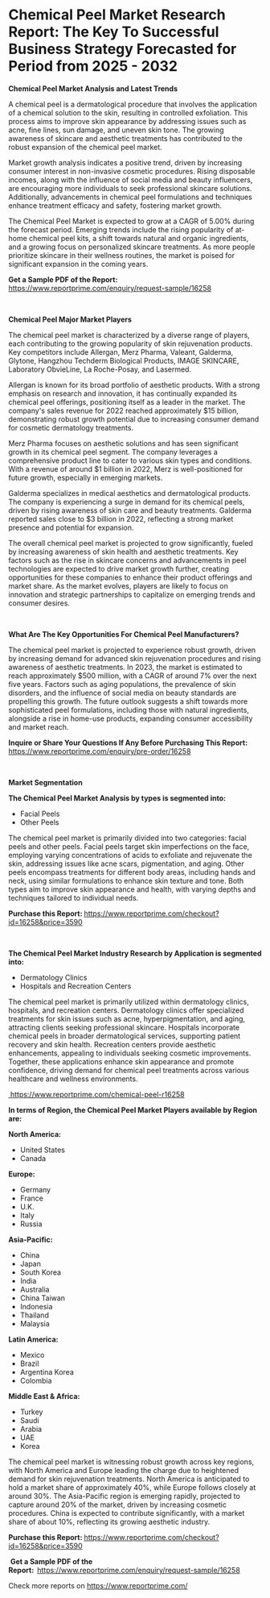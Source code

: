 <p><h1>Chemical Peel Market Research Report: The Key To Successful Business Strategy Forecasted for Period from 2025 - 2032</h1></p><p><strong>Chemical Peel Market Analysis and Latest Trends</strong></p>
<p><p>A chemical peel is a dermatological procedure that involves the application of a chemical solution to the skin, resulting in controlled exfoliation. This process aims to improve skin appearance by addressing issues such as acne, fine lines, sun damage, and uneven skin tone. The growing awareness of skincare and aesthetic treatments has contributed to the robust expansion of the chemical peel market.</p><p>Market growth analysis indicates a positive trend, driven by increasing consumer interest in non-invasive cosmetic procedures. Rising disposable incomes, along with the influence of social media and beauty influencers, are encouraging more individuals to seek professional skincare solutions. Additionally, advancements in chemical peel formulations and techniques enhance treatment efficacy and safety, fostering market growth.</p><p>The Chemical Peel Market is expected to grow at a CAGR of 5.00% during the forecast period. Emerging trends include the rising popularity of at-home chemical peel kits, a shift towards natural and organic ingredients, and a growing focus on personalized skincare treatments. As more people prioritize skincare in their wellness routines, the market is poised for significant expansion in the coming years.</p></p>
<p><strong>Get a Sample PDF of the Report:&nbsp;</strong> <a href="https://www.reportprime.com/enquiry/request-sample/16258?utm_campaign=2760&utm_medium=2&utm_source=Github&utm_content=ia&utm_term=20032025&utm_id=chemical-peel">https://www.reportprime.com/enquiry/request-sample/16258</a></p>
<p>&nbsp;</p>
<p><strong>Chemical Peel Major Market Players</strong></p>
<p><p>The chemical peel market is characterized by a diverse range of players, each contributing to the growing popularity of skin rejuvenation products. Key competitors include Allergan, Merz Pharma, Valeant, Galderma, Glytone, Hangzhou Techderm Biological Products, IMAGE SKINCARE, Laboratory ObvieLine, La Roche-Posay, and Lasermed.</p><p>Allergan is known for its broad portfolio of aesthetic products. With a strong emphasis on research and innovation, it has continually expanded its chemical peel offerings, positioning itself as a leader in the market. The company's sales revenue for 2022 reached approximately $15 billion, demonstrating robust growth potential due to increasing consumer demand for cosmetic dermatology treatments.</p><p>Merz Pharma focuses on aesthetic solutions and has seen significant growth in its chemical peel segment. The company leverages a comprehensive product line to cater to various skin types and conditions. With a revenue of around $1 billion in 2022, Merz is well-positioned for future growth, especially in emerging markets.</p><p>Galderma specializes in medical aesthetics and dermatological products. The company is experiencing a surge in demand for its chemical peels, driven by rising awareness of skin care and beauty treatments. Galderma reported sales close to $3 billion in 2022, reflecting a strong market presence and potential for expansion.</p><p>The overall chemical peel market is projected to grow significantly, fueled by increasing awareness of skin health and aesthetic treatments. Key factors such as the rise in skincare concerns and advancements in peel technologies are expected to drive market growth further, creating opportunities for these companies to enhance their product offerings and market share. As the market evolves, players are likely to focus on innovation and strategic partnerships to capitalize on emerging trends and consumer desires.</p></p>
<p>&nbsp;</p>
<p><strong>What Are The Key Opportunities For Chemical Peel Manufacturers?</strong></p>
<p><p>The chemical peel market is projected to experience robust growth, driven by increasing demand for advanced skin rejuvenation procedures and rising awareness of aesthetic treatments. In 2023, the market is estimated to reach approximately $500 million, with a CAGR of around 7% over the next five years. Factors such as aging populations, the prevalence of skin disorders, and the influence of social media on beauty standards are propelling this growth. The future outlook suggests a shift towards more sophisticated peel formulations, including those with natural ingredients, alongside a rise in home-use products, expanding consumer accessibility and market reach.</p></p>
<p><strong>Inquire or Share Your Questions If Any Before Purchasing This Report:</strong> <a href="https://www.reportprime.com/enquiry/pre-order/16258?utm_campaign=2760&utm_medium=2&utm_source=Github&utm_content=ia&utm_term=20032025&utm_id=chemical-peel">https://www.reportprime.com/enquiry/pre-order/16258</a></p>
<p>&nbsp;</p>
<p><strong>Market Segmentation</strong></p>
<p><strong>The Chemical Peel Market Analysis by types is segmented into:</strong></p>
<p><ul><li>Facial Peels</li><li>Other Peels</li></ul></p>
<p><p>The chemical peel market is primarily divided into two categories: facial peels and other peels. Facial peels target skin imperfections on the face, employing varying concentrations of acids to exfoliate and rejuvenate the skin, addressing issues like acne scars, pigmentation, and aging. Other peels encompass treatments for different body areas, including hands and neck, using similar formulations to enhance skin texture and tone. Both types aim to improve skin appearance and health, with varying depths and techniques tailored to individual needs.</p></p>
<p><strong>Purchase this Report:&nbsp;</strong><a href="https://www.reportprime.com/checkout?id=16258&price=3590&utm_campaign=2760&utm_medium=2&utm_source=Github&utm_content=ia&utm_term=20032025&utm_id=chemical-peel">https://www.reportprime.com/checkout?id=16258&price=3590</a></p>
<p>&nbsp;</p>
<p><strong>The Chemical Peel Market Industry Research by Application is segmented into:</strong></p>
<p><ul><li>Dermatology Clinics</li><li>Hospitals and Recreation Centers</li></ul></p>
<p><p>The chemical peel market is primarily utilized within dermatology clinics, hospitals, and recreation centers. Dermatology clinics offer specialized treatments for skin issues such as acne, hyperpigmentation, and aging, attracting clients seeking professional skincare. Hospitals incorporate chemical peels in broader dermatological services, supporting patient recovery and skin health. Recreation centers provide aesthetic enhancements, appealing to individuals seeking cosmetic improvements. Together, these applications enhance skin appearance and promote confidence, driving demand for chemical peel treatments across various healthcare and wellness environments.</p></p>
<p><a href="https://www.reportprime.com/chemical-peel-r16258?utm_campaign=2760&utm_medium=2&utm_source=Github&utm_content=ia&utm_term=20032025&utm_id=chemical-peel">&nbsp;https://www.reportprime.com/chemical-peel-r16258</a></p>
<p><strong>In terms of Region, the Chemical Peel Market Players available by Region are:</strong></p>
<p>
    <p> <strong> North America: </strong>
        <ul>
            <li>United States</li>
            <li>Canada</li>
        </ul>
        </p> 
    <p> <strong> Europe: </strong>
        <ul>
            <li>Germany</li>
            <li>France</li>
            <li>U.K.</li>
            <li>Italy</li>
            <li>Russia</li>
        </ul>
        </p> 
    <p> <strong> Asia-Pacific: </strong>
        <ul>
            <li>China</li>
            <li>Japan</li>
            <li>South Korea</li>
            <li>India</li>
            <li>Australia</li>
            <li>China Taiwan</li>
            <li>Indonesia</li>
            <li>Thailand</li>
            <li>Malaysia</li>
        </ul>
        </p> 
    <p> <strong> Latin America: </strong>
        <ul>
            <li>Mexico</li>
            <li>Brazil</li>
            <li>Argentina Korea</li>
            <li>Colombia</li>
        </ul>
        </p> 
    <p> <strong> Middle East & Africa: </strong>
        <ul>
            <li>Turkey</li>
            <li>Saudi</li>
            <li>Arabia</li>
            <li>UAE</li>
            <li>Korea</li>
        </ul>
    </p>
    </p>
<p><p>The chemical peel market is witnessing robust growth across key regions, with North America and Europe leading the charge due to heightened demand for skin rejuvenation treatments. North America is anticipated to hold a market share of approximately 40%, while Europe follows closely at around 30%. The Asia-Pacific region is emerging rapidly, projected to capture around 20% of the market, driven by increasing cosmetic procedures. China is expected to contribute significantly, with a market share of about 10%, reflecting its growing aesthetic industry.</p></p>
<p><strong>Purchase this Report: </strong><a href="https://www.reportprime.com/checkout?id=16258&price=3590&utm_campaign=2760&utm_medium=2&utm_source=Github&utm_content=ia&utm_term=20032025&utm_id=chemical-peel">https://www.reportprime.com/checkout?id=16258&price=3590</a></p>
<p>&nbsp;<strong>Get a Sample PDF of the Report:&nbsp;&nbsp;</strong><a href="https://www.reportprime.com/enquiry/request-sample/16258?utm_campaign=2760&utm_medium=2&utm_source=Github&utm_content=ia&utm_term=20032025&utm_id=chemical-peel">https://www.reportprime.com/enquiry/request-sample/16258</a></p>
<p><strong></strong></p>
<p>Check more reports on <a href="https://www.reportprime.com/?utm_campaign=2760&utm_medium=2&utm_source=Github&utm_content=ia&utm_term=20032025&utm_id=chemical-peel">https://www.reportprime.com/</a></p>